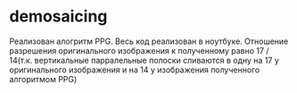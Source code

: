 # demosaicing

Реализован алогритм PPG. Весь код реализован в ноутбуке. Отношение разрешения оригинального изображения к полученному равно 17 / 14(т.к. вертикальные парралельные полоски сливаются в одну на 17 у оригинального изображения и на 14 у изображения полученного алгоритмом PPG)
